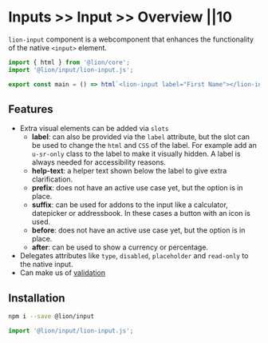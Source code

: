# Inputs >> Input >> Overview ||10

`lion-input` component is a webcomponent that enhances the functionality of the native `<input>` element.

```js script
import { html } from '@lion/core';
import '@lion/input/lion-input.js';
```

```js preview-story
export const main = () => html`<lion-input label="First Name"></lion-input>`;
```

## Features

- Extra visual elements can be added via `slots`
  - **label**: can also be provided via the `label` attribute, but the slot can be used to change the `html` and `CSS` of the label.
    For example add an `u-sr-only` class to the label to make it visually hidden.
    A label is always needed for accessibility reasons.
  - **help-text**: a helper text shown below the label to give extra clarification.
  - **prefix**: does not have an active use case yet, but the option is in place.
  - **suffix**: can be used for addons to the input like a calculator, datepicker or addressbook. In these cases a button with an icon is used.
  - **before**: does not have an active use case yet, but the option is in place.
  - **after**: can be used to show a currency or percentage.
- Delegates attributes like `type`, `disabled`, `placeholder` and `read-only` to the native input.
- Can make us of [validation](../../docs/../../docs/systems/form/validate.md)

## Installation

```bash
npm i --save @lion/input
```

```js
import '@lion/input/lion-input.js';
```
